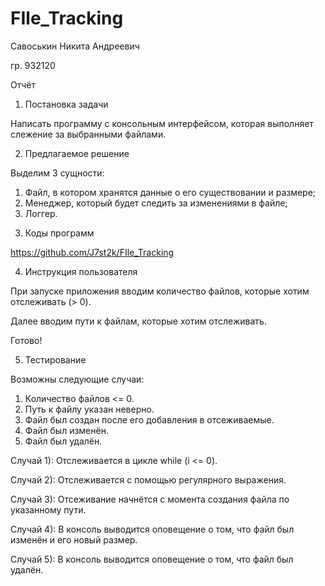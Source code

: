 # FIle_Tracking 

Савоськин Никита Андреевич

гр. 932120

Отчёт

1. Постановка задачи

Написать программу с консольным интерфейсом, которая выполняет слежение за выбранными файлами.

2. Предлагаемое решение

Выделим 3 сущности:
1) Файл, в котором хранятся данные о его существовании и размере;
2) Менеджер, который будет следить за изменениями в файле;
3) Логгер.


3. Коды программ

https://github.com/J7st2k/FIle_Tracking

4. Инструкция пользователя

При запуске приложения вводим количество файлов, которые хотим отслеживать (> 0).

Далее вводим пути к файлам, которые хотим отслеживать.

Готово!

5. Тестирование

Возможны следующие случаи:
1) Количество файлов <= 0.
2) Путь к файлу указан неверно.
3) Файл был создан после его добавления в отсеживаемые.
4) Файл был изменён.
5) Файл был удалён.

Случай 1):
Отслеживается в цикле while (i <= 0).

Случай 2):
Отслеживается с помощью регулярного выражения.

Случай 3):
Отсеживание начнётся с момента создания файла по указанному пути.

Случай 4):
В консоль выводится оповещение о том, что файл был изменён и его новый размер.

Случай 5):
В консоль выводится оповещение о том, что файл был удалён.
